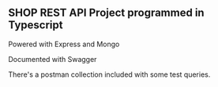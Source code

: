 ## SHOP REST API Project programmed in Typescript

Powered with Express and Mongo

Documented with Swagger

There's a postman collection included with some test queries.

